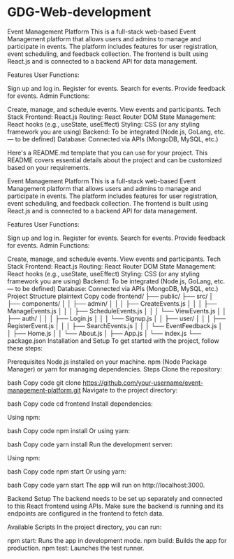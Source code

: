 # GDG-Web-development
Event Management Platform
This is a full-stack web-based Event Management platform that allows users and admins to manage and participate in events. The platform includes features for user registration, event scheduling, and feedback collection. The frontend is built using React.js and is connected to a backend API for data management.

Features
User Functions:

Sign up and log in.
Register for events.
Search for events.
Provide feedback for events.
Admin Functions:

Create, manage, and schedule events.
View events and participants.
Tech Stack
Frontend: React.js
Routing: React Router DOM
State Management: React hooks (e.g., useState, useEffect)
Styling: CSS (or any styling framework you are using)
Backend: To be integrated (Node.js, GoLang, etc. — to be defined)
Database: Connected via APIs (MongoDB, MySQL, etc.)

Here's a README.md template that you can use for your project. This README covers essential details about the project and can be customized based on your requirements.

Event Management Platform
This is a full-stack web-based Event Management platform that allows users and admins to manage and participate in events. The platform includes features for user registration, event scheduling, and feedback collection. The frontend is built using React.js and is connected to a backend API for data management.

Features
User Functions:

Sign up and log in.
Register for events.
Search for events.
Provide feedback for events.
Admin Functions:

Create, manage, and schedule events.
View events and participants.
Tech Stack
Frontend: React.js
Routing: React Router DOM
State Management: React hooks (e.g., useState, useEffect)
Styling: CSS (or any styling framework you are using)
Backend: To be integrated (Node.js, GoLang, etc. — to be defined)
Database: Connected via APIs (MongoDB, MySQL, etc.)
Project Structure
plaintext
Copy code
frontend/
├── public/
├── src/
│   ├── components/
│   │   ├── admin/
│   │   │   ├── CreateEvents.js
│   │   │   ├── ManageEvents.js
│   │   │   ├── ScheduleEvents.js
│   │   │   └── ViewEvents.js
│   │   ├── auth/
│   │   │   ├── Login.js
│   │   │   └── Signup.js
│   │   ├── user/
│   │   │   ├── RegisterEvent.js
│   │   │   ├── SearchEvents.js
│   │   │   └── EventFeedback.js
│   │   ├── Home.js
│   │   └── About.js
│   ├── App.js
│   └── index.js
└── package.json
Installation and Setup
To get started with the project, follow these steps:

Prerequisites
Node.js installed on your machine.
npm (Node Package Manager) or yarn for managing dependencies.
Steps
Clone the repository:

bash
Copy code
git clone https://github.com/your-username/event-management-platform.git
Navigate to the project directory:

bash
Copy code
cd frontend
Install dependencies:

Using npm:

bash
Copy code
npm install
Or using yarn:

bash
Copy code
yarn install
Run the development server:

Using npm:

bash
Copy code
npm start
Or using yarn:

bash
Copy code
yarn start
The app will run on http://localhost:3000.

Backend Setup
The backend needs to be set up separately and connected to this React frontend using APIs. Make sure the backend is running and its endpoints are configured in the frontend to fetch data.

Available Scripts
In the project directory, you can run:

npm start: Runs the app in development mode.
npm build: Builds the app for production.
npm test: Launches the test runner.
